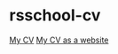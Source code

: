 # rsschool-cv

[My CV](https://mi5ha6in.github.io/rsschool-cv/cv)
[My CV as a website](https://GITHUB-USERNAME.github.io/rsschool-cv/)
